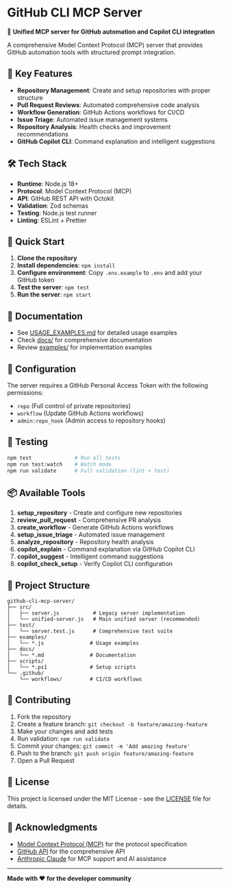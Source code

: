 # GitHub CLI MCP Server

🚀 **Unified MCP server for GitHub automation and Copilot CLI integration**

A comprehensive Model Context Protocol (MCP) server that provides GitHub automation tools with structured prompt integration.

## 🎯 Key Features

- **Repository Management**: Create and setup repositories with proper structure
- **Pull Request Reviews**: Automated comprehensive code analysis  
- **Workflow Generation**: GitHub Actions workflows for CI/CD
- **Issue Triage**: Automated issue management systems
- **Repository Analysis**: Health checks and improvement recommendations
- **GitHub Copilot CLI**: Command explanation and intelligent suggestions

## 🛠️ Tech Stack

- **Runtime**: Node.js 18+
- **Protocol**: Model Context Protocol (MCP)
- **API**: GitHub REST API with Octokit
- **Validation**: Zod schemas
- **Testing**: Node.js test runner
- **Linting**: ESLint + Prettier

## 🚀 Quick Start

1. **Clone the repository**
2. **Install dependencies**: `npm install`
3. **Configure environment**: Copy `.env.example` to `.env` and add your GitHub token
4. **Test the server**: `npm test`
5. **Run the server**: `npm start`

## 📖 Documentation

- See [USAGE_EXAMPLES.md](USAGE_EXAMPLES.md) for detailed usage examples
- Check [docs/](docs/) for comprehensive documentation
- Review [examples/](examples/) for implementation examples

## 🔧 Configuration

The server requires a GitHub Personal Access Token with the following permissions:
- `repo` (Full control of private repositories)
- `workflow` (Update GitHub Actions workflows)  
- `admin:repo_hook` (Admin access to repository hooks)

## 🧪 Testing

```bash
npm test              # Run all tests
npm run test:watch    # Watch mode
npm run validate      # Full validation (lint + test)
```

## 📦 Available Tools

1. **setup_repository** - Create and configure new repositories
2. **review_pull_request** - Comprehensive PR analysis
3. **create_workflow** - Generate GitHub Actions workflows
4. **setup_issue_triage** - Automated issue management
5. **analyze_repository** - Repository health analysis
6. **copilot_explain** - Command explanation via GitHub Copilot CLI
7. **copilot_suggest** - Intelligent command suggestions
8. **copilot_check_setup** - Verify Copilot CLI configuration

## 🎨 Project Structure

```
github-cli-mcp-server/
├── src/
│   ├── server.js           # Legacy server implementation
│   └── unified-server.js   # Main unified server (recommended)
├── test/
│   └── server.test.js      # Comprehensive test suite
├── examples/
│   └── *.js               # Usage examples
├── docs/
│   └── *.md               # Documentation
├── scripts/
│   └── *.ps1              # Setup scripts
└── .github/
    └── workflows/         # CI/CD workflows
```

## 🤝 Contributing

1. Fork the repository
2. Create a feature branch: `git checkout -b feature/amazing-feature`
3. Make your changes and add tests
4. Run validation: `npm run validate`
5. Commit your changes: `git commit -m 'Add amazing feature'`
6. Push to the branch: `git push origin feature/amazing-feature`
7. Open a Pull Request

## 📄 License

This project is licensed under the MIT License - see the [LICENSE](LICENSE) file for details.

## 🙏 Acknowledgments

- [Model Context Protocol (MCP)](https://modelcontextprotocol.io/) for the protocol specification
- [GitHub API](https://docs.github.com/en/rest) for the comprehensive API
- [Anthropic Claude](https://claude.ai/) for MCP support and AI assistance

---

**Made with ❤️ for the developer community**
